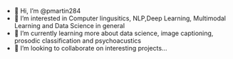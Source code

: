- 👋 Hi, I’m @pmartin284
- 👀 I’m interested in Computer lingusitics, NLP,Deep Learning, Multimodal Learning and Data Science in general
- 🌱 I’m currently learning more about data science, image captioning, prosodic classification and psychoacustics
- 💞️ I’m looking to collaborate on interesting projects...


<!---
pmartin284/pmartin284 is a ✨ special ✨ repository because its `README.md` (this file) appears on your GitHub profile.
You can click the Preview link to take a look at your changes.
--->
